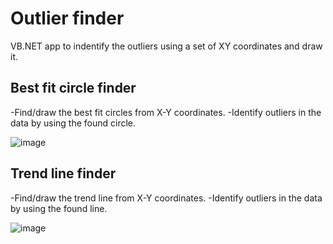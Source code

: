 # Outlier finder
VB.NET app to indentify the outliers using a set of XY coordinates and draw it.

## Best fit circle finder
-Find/draw the best fit circles from X-Y coordinates.
-Identify outliers in the data by using the found circle.

![image](https://github.com/skyisveryblue1/outlier-finder/assets/119230301/1dd82d56-61fd-4930-b590-0199bb73341b)

## Trend line finder
-Find/draw the trend line from X-Y coordinates.
-Identify outliers in the data by using the found line.

![image](https://github.com/skyisveryblue1/outlier-finder/assets/119230301/b38c7551-c854-4918-af06-f6699b8463b9)
